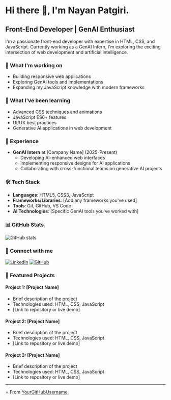 # Hi there 👋, I'm Nayan Patgiri.

## Front-End Developer | GenAI Enthusiast

I'm a passionate front-end developer with expertise in HTML, CSS, and JavaScript. Currently working as a GenAI Intern, I'm exploring the exciting intersection of web development and artificial intelligence.

### 🔭 What I'm working on
- Building responsive web applications
- Exploring GenAI tools and implementations
- Expanding my JavaScript knowledge with modern frameworks

### 🌱 What I've been learning
- Advanced CSS techniques and animations
- JavaScript ES6+ features
- UI/UX best practices
- Generative AI applications in web development

### 💼 Experience
- **GenAI Intern** at [Company Name] (2025-Present)
  - Developing AI-enhanced web interfaces
  - Implementing responsive designs for AI applications
  - Collaborating with cross-functional teams on generative AI projects

### 🛠️ Tech Stack
- **Languages**: HTML5, CSS3, JavaScript
- **Frameworks/Libraries**: [Add any frameworks you've used]
- **Tools**: Git, GitHub, VS Code
- **AI Technologies**: [Specific GenAI tools you've worked with]

### 📊 GitHub Stats
![GitHub stats](https://github-readme-stats.vercel.app/api?username=YourGitHubUsername&show_icons=true&theme=radical)

### 🔗 Connect with me
[![LinkedIn](https://img.shields.io/badge/LinkedIn-0077B5?style=for-the-badge&logo=linkedin&logoColor=white)](https://www.linkedin.com/in/your-linkedin-profile/)
[![GitHub](https://img.shields.io/badge/GitHub-100000?style=for-the-badge&logo=github&logoColor=white)](https://github.com/YourGitHubUsername)

### 🚀 Featured Projects

#### Project 1: [Project Name]
- Brief description of the project
- Technologies used: HTML, CSS, JavaScript
- [Link to repository or live demo]

#### Project 2: [Project Name]
- Brief description of the project
- Technologies used: HTML, CSS, JavaScript
- [Link to repository or live demo]

#### Project 3: [Project Name]
- Brief description of the project
- Technologies used: HTML, CSS, JavaScript
- [Link to repository or live demo]

---

⭐️ From [YourGitHubUsername](https://github.com/YourGitHubUsername)

